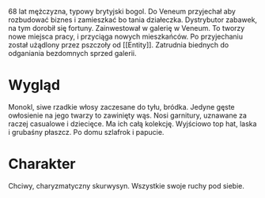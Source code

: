 68 lat mężczyzna, typowy brytyjski bogol. Do Veneum przyjechał aby rozbudować biznes i zamieszkać bo tania działeczka. Dystrybutor zabawek, na tym dorobił się fortuny. Zainwestował w galerię w Veneum. To tworzy nowe miejsca pracy, i przyciąga nowych mieszkańców. Po przyjechaniu został użądlony przez pszczoły od [[Entity]]. Zatrudnia biednych do odganiania bezdomnych sprzed galerii.
# Wygląd
Monokl, siwe rzadkie włosy zaczesane do tyłu, bródka. Jedyne gęste owłosienie na jego twarzy to zawinięty wąs. Nosi garnitury, uznawane za raczej casualowe i dziecięce. Ma ich całą kolekcję. Wyjściowo top hat, laska i grubaśny płaszcz. Po domu szlafrok i papucie.
# Charakter
Chciwy, charyzmatyczny skurwysyn. Wszystkie swoje ruchy pod siebie. 